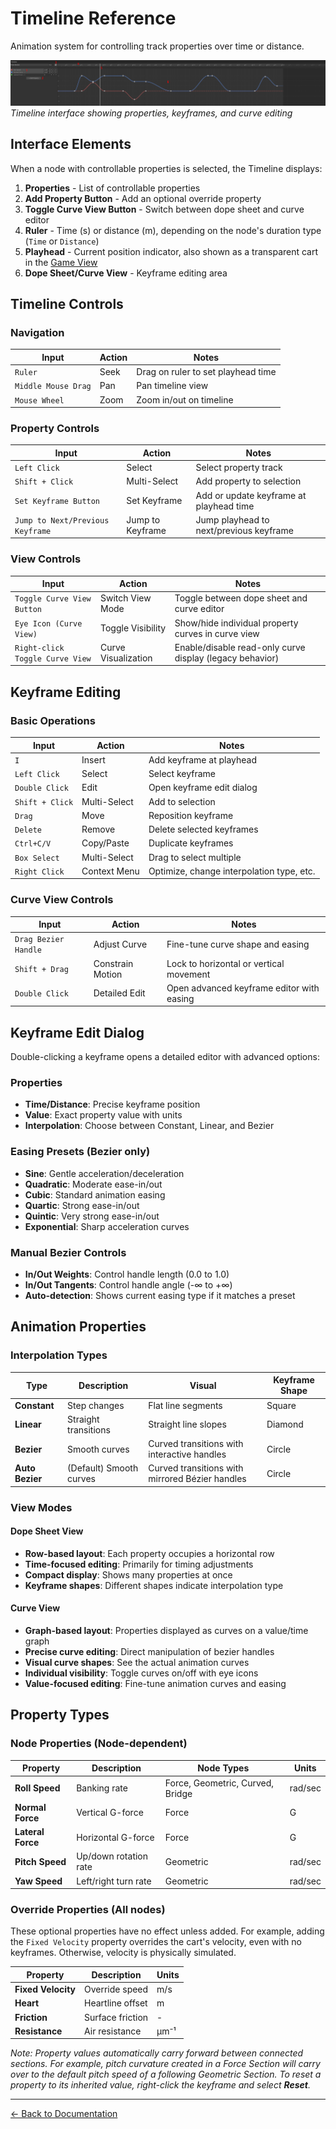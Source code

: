 # Timeline Reference

Animation system for controlling track properties over time or distance.

![Timeline Overview](../images/timeline.png)
_Timeline interface showing properties, keyframes, and curve editing_

## Interface Elements

When a node with controllable properties is selected, the Timeline displays:

1. **Properties** - List of controllable properties
2. **Add Property Button** - Add an optional override property
3. **Toggle Curve View Button** - Switch between dope sheet and curve editor
4. **Ruler** - Time (s) or distance (m), depending on the node's duration type (`Time` or `Distance`)
5. **Playhead** - Current position indicator, also shown as a transparent cart in the [Game View](game-view.md)
6. **Dope Sheet/Curve View** - Keyframe editing area

## Timeline Controls

### Navigation

| Input               | Action | Notes                              |
| ------------------- | ------ | ---------------------------------- |
| `Ruler`             | Seek   | Drag on ruler to set playhead time |
| `Middle Mouse Drag` | Pan    | Pan timeline view                  |
| `Mouse Wheel`       | Zoom   | Zoom in/out on timeline            |

### Property Controls

| Input                            | Action           | Notes                                   |
| -------------------------------- | ---------------- | --------------------------------------- |
| `Left Click`                     | Select           | Select property track                   |
| `Shift + Click`                  | Multi-Select     | Add property to selection               |
| `Set Keyframe Button`            | Set Keyframe     | Add or update keyframe at playhead time |
| `Jump to Next/Previous Keyframe` | Jump to Keyframe | Jump playhead to next/previous keyframe |

### View Controls

| Input                           | Action              | Notes                                                    |
| ------------------------------- | ------------------- | -------------------------------------------------------- |
| `Toggle Curve View Button`      | Switch View Mode    | Toggle between dope sheet and curve editor               |
| `Eye Icon (Curve View)`         | Toggle Visibility   | Show/hide individual property curves in curve view       |
| `Right-click Toggle Curve View` | Curve Visualization | Enable/disable read-only curve display (legacy behavior) |

## Keyframe Editing

### Basic Operations

| Input           | Action       | Notes                                     |
| --------------- | ------------ | ----------------------------------------- |
| `I`             | Insert       | Add keyframe at playhead                  |
| `Left Click`    | Select       | Select keyframe                           |
| `Double Click`  | Edit         | Open keyframe edit dialog                 |
| `Shift + Click` | Multi-Select | Add to selection                          |
| `Drag`          | Move         | Reposition keyframe                       |
| `Delete`        | Remove       | Delete selected keyframes                 |
| `Ctrl+C/V`      | Copy/Paste   | Duplicate keyframes                       |
| `Box Select`    | Multi-Select | Drag to select multiple                   |
| `Right Click`   | Context Menu | Optimize, change interpolation type, etc. |

### Curve View Controls

| Input                | Action           | Notes                                     |
| -------------------- | ---------------- | ----------------------------------------- |
| `Drag Bezier Handle` | Adjust Curve     | Fine-tune curve shape and easing          |
| `Shift + Drag`       | Constrain Motion | Lock to horizontal or vertical movement   |
| `Double Click`       | Detailed Edit    | Open advanced keyframe editor with easing |

## Keyframe Edit Dialog

Double-clicking a keyframe opens a detailed editor with advanced options:

### Properties

-   **Time/Distance**: Precise keyframe position
-   **Value**: Exact property value with units
-   **Interpolation**: Choose between Constant, Linear, and Bezier

### Easing Presets (Bezier only)

-   **Sine**: Gentle acceleration/deceleration
-   **Quadratic**: Moderate ease-in/out
-   **Cubic**: Standard animation easing
-   **Quartic**: Strong ease-in/out
-   **Quintic**: Very strong ease-in/out
-   **Exponential**: Sharp acceleration curves

### Manual Bezier Controls

-   **In/Out Weights**: Control handle length (0.0 to 1.0)
-   **In/Out Tangents**: Control handle angle (-∞ to +∞)
-   **Auto-detection**: Shows current easing type if it matches a preset

## Animation Properties

### Interpolation Types

| Type            | Description             | Visual                                          | Keyframe Shape |
| --------------- | ----------------------- | ----------------------------------------------- | -------------- |
| **Constant**    | Step changes            | Flat line segments                              | Square         |
| **Linear**      | Straight transitions    | Straight line slopes                            | Diamond        |
| **Bezier**      | Smooth curves           | Curved transitions with interactive handles     | Circle         |
| **Auto Bezier** | (Default) Smooth curves | Curved transitions with mirrored Bézier handles | Circle         |

### View Modes

#### Dope Sheet View
- **Row-based layout**: Each property occupies a horizontal row
- **Time-focused editing**: Primarily for timing adjustments
- **Compact display**: Shows many properties at once
- **Keyframe shapes**: Different shapes indicate interpolation type

#### Curve View
- **Graph-based layout**: Properties displayed as curves on a value/time graph
- **Precise curve editing**: Direct manipulation of bezier handles
- **Visual curve shapes**: See the actual animation curves
- **Individual visibility**: Toggle curves on/off with eye icons
- **Value-focused editing**: Fine-tune animation curves and easing

## Property Types

### Node Properties (Node-dependent)

| Property          | Description           | Node Types                       | Units   |
| ----------------- | --------------------- | -------------------------------- | ------- |
| **Roll Speed**    | Banking rate          | Force, Geometric, Curved, Bridge | rad/sec |
| **Normal Force**  | Vertical G-force      | Force                            | G       |
| **Lateral Force** | Horizontal G-force    | Force                            | G       |
| **Pitch Speed**   | Up/down rotation rate | Geometric                        | rad/sec |
| **Yaw Speed**     | Left/right turn rate  | Geometric                        | rad/sec |

### Override Properties (All nodes)

These optional properties have no effect unless added. For example, adding the `Fixed Velocity` property overrides the cart's velocity, even with no keyframes. Otherwise, velocity is physically simulated.

| Property           | Description      | Units |
| ------------------ | ---------------- | ----- |
| **Fixed Velocity** | Override speed   | m/s   |
| **Heart**          | Heartline offset | m     |
| **Friction**       | Surface friction | -     |
| **Resistance**     | Air resistance   | μm⁻¹  |

_Note: Property values automatically carry forward between connected sections. For example, pitch curvature created in a Force Section will carry over to the default pitch speed of a following Geometric Section. To reset a property to its inherited value, right-click the keyframe and select **Reset**._

---

[← Back to Documentation](../)
